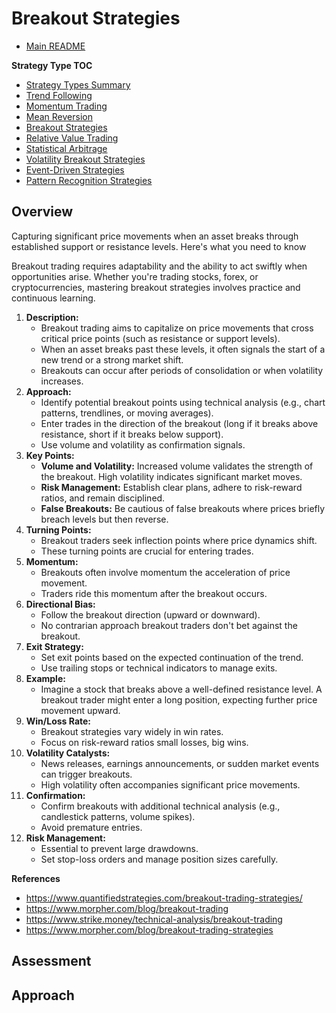 # Breakout Strategies

- [Main README](../README.md)

**Strategy Type TOC**

- [Strategy Types Summary](strategy_types.md)
- [Trend Following](trend_following_strategies.md)
- [Momentum Trading](momentum_strategies.md)
- [Mean Reversion](mean_reversion_strategies.md)
- [Breakout Strategies](breakout_strategies.md)
- [Relative Value Trading](relative_value_strategies.md)
- [Statistical Arbitrage](statistical_arbitrage_strategies.md)
- [Volatility Breakout Strategies](volatility_breakout_strategies.md)
- [Event-Driven Strategies](event_driven_strategies.md)
- [Pattern Recognition Strategies](pattern_recognition_strategies.md)

## Overview

Capturing significant price movements when an asset breaks through established support or resistance levels. Here's what you need to know

Breakout trading requires adaptability and the ability to act swiftly when opportunities arise. Whether you're trading stocks, forex, or cryptocurrencies, mastering breakout strategies involves practice and continuous learning.

1. **Description:**
   - Breakout trading aims to capitalize on price movements that cross critical price points (such as resistance or support levels).
   - When an asset breaks past these levels, it often signals the start of a new trend or a strong market shift.
   - Breakouts can occur after periods of consolidation or when volatility increases.
2. **Approach:**
   - Identify potential breakout points using technical analysis (e.g., chart patterns, trendlines, or moving averages).
   - Enter trades in the direction of the breakout (long if it breaks above resistance, short if it breaks below support).
   - Use volume and volatility as confirmation signals.
3. **Key Points:**
   - **Volume and Volatility:** Increased volume validates the strength of the breakout. High volatility indicates significant market moves.
   - **Risk Management:** Establish clear plans, adhere to risk-reward ratios, and remain disciplined.
   - **False Breakouts:** Be cautious of false breakouts where prices briefly breach levels but then reverse.
4. **Turning Points:**
   - Breakout traders seek inflection points where price dynamics shift.
   - These turning points are crucial for entering trades.
5. **Momentum:**
   - Breakouts often involve momentum the acceleration of price movement.
   - Traders ride this momentum after the breakout occurs.
6. **Directional Bias:**
   - Follow the breakout direction (upward or downward).
   - No contrarian approach breakout traders don't bet against the breakout.
7. **Exit Strategy:**
   - Set exit points based on the expected continuation of the trend.
   - Use trailing stops or technical indicators to manage exits.
8. **Example:**
   - Imagine a stock that breaks above a well-defined resistance level. A breakout trader might enter a long position, expecting further price movement upward.
9. **Win/Loss Rate:**
   - Breakout strategies vary widely in win rates.
   - Focus on risk-reward ratios small losses, big wins.
10. **Volatility Catalysts:**
    - News releases, earnings announcements, or sudden market events can trigger breakouts.
    - High volatility often accompanies significant price movements.
11. **Confirmation:**
    - Confirm breakouts with additional technical analysis (e.g., candlestick patterns, volume spikes).
    - Avoid premature entries.
12. **Risk Management:**
    - Essential to prevent large drawdowns.
    - Set stop-loss orders and manage position sizes carefully.

**References**

- https://www.quantifiedstrategies.com/breakout-trading-strategies/
- https://www.morpher.com/blog/breakout-trading
- https://www.strike.money/technical-analysis/breakout-trading
- https://www.morpher.com/blog/breakout-trading-strategies

## Assessment


## Approach